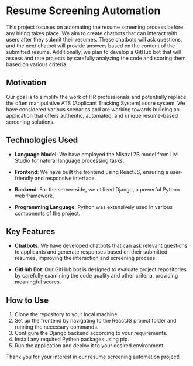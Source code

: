 # Resume Screening Automation

This project focuses on automating the resume screening process before any hiring takes place. We aim to create chatbots that can interact with users after they submit their resumes. These chatbots will ask questions, and the next chatbot will provide answers based on the content of the submitted resume. Additionally, we plan to develop a GitHub bot that will assess and rate projects by carefully analyzing the code and scoring them based on various criteria.

## Motivation

Our goal is to simplify the work of HR professionals and potentially replace the often manipulative ATS (Applicant Tracking System) score system. We have considered various scenarios and are working towards building an application that offers authentic, automated, and unique resume-based screening solutions.

## Technologies Used

- **Language Model**: We have employed the Mistral 7B model from LM Studio for natural language processing tasks.

- **Frontend**: We have built the frontend using ReactJS, ensuring a user-friendly and responsive interface.

- **Backend**: For the server-side, we utilized Django, a powerful Python web framework. 

- **Programming Language**: Python was extensively used in various components of the project.

## Key Features

- **Chatbots**: We have developed chatbots that can ask relevant questions to applicants and generate responses based on their submitted resumes, improving the interaction and screening process.

- **GitHub Bot**: Our GitHub bot is designed to evaluate project repositories by carefully examining the code quality and other criteria, providing meaningful scores.

## How to Use

1. Clone the repository to your local machine.
2. Set up the frontend by navigating to the ReactJS project folder and running the necessary commands.
3. Configure the Django backend according to your requirements.
4. Install any required Python packages using pip.
5. Run the application and deploy it to your desired environment.

Thank you for your interest in our resume screening automation project!

